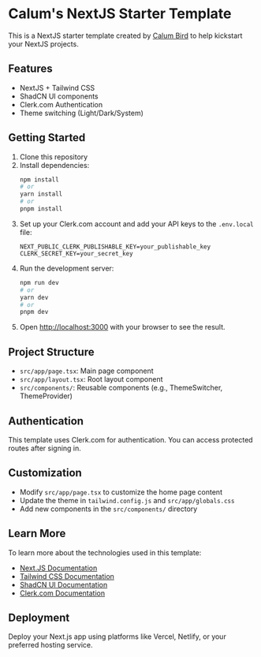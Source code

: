 # Calum's NextJS Starter Template

This is a NextJS starter template created by [Calum Bird](https://github.com/calum-bird) to help kickstart your NextJS projects.

## Features

- NextJS + Tailwind CSS
- ShadCN UI components
- Clerk.com Authentication
- Theme switching (Light/Dark/System)

## Getting Started

1. Clone this repository
2. Install dependencies:
   ```bash
   npm install
   # or
   yarn install
   # or
   pnpm install
   ```
3. Set up your Clerk.com account and add your API keys to the `.env.local` file:
   ```
   NEXT_PUBLIC_CLERK_PUBLISHABLE_KEY=your_publishable_key
   CLERK_SECRET_KEY=your_secret_key
   ```
4. Run the development server:
   ```bash
   npm run dev
   # or
   yarn dev
   # or
   pnpm dev
   ```
5. Open [http://localhost:3000](http://localhost:3000) with your browser to see the result.

## Project Structure

- `src/app/page.tsx`: Main page component
- `src/app/layout.tsx`: Root layout component
- `src/components/`: Reusable components (e.g., ThemeSwitcher, ThemeProvider)

## Authentication

This template uses Clerk.com for authentication. You can access protected routes after signing in.

## Customization

- Modify `src/app/page.tsx` to customize the home page content
- Update the theme in `tailwind.config.js` and `src/app/globals.css`
- Add new components in the `src/components/` directory

## Learn More

To learn more about the technologies used in this template:

- [Next.JS Documentation](https://nextjs.org/docs)
- [Tailwind CSS Documentation](https://tailwindcss.com/docs)
- [ShadCN UI Documentation](https://ui.shadcn.com/)
- [Clerk.com Documentation](https://clerk.com/docs)

## Deployment

Deploy your Next.js app using platforms like Vercel, Netlify, or your preferred hosting service.
